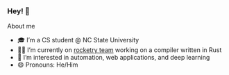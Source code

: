### Hey! 👋

About me
- 🎓 I’m a CS student @ NC State University 
- 👨‍🔬 I’m currently on [rocketry team](http://liquidrocketry.com/) working on a compiler written in Rust
- 🔬 I’m interested in automation, web applications, and deep learning
- 😄 Pronouns: He/Him
